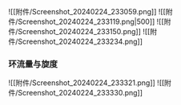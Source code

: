 

![[附件/Screenshot_20240224_233059.png]]
![[附件/Screenshot_20240224_233119.png|500]]
![[附件/Screenshot_20240224_233150.png]]
![[附件/Screenshot_20240224_233234.png]]

### 环流量与旋度
![[附件/Screenshot_20240224_233321.png]]
![[附件/Screenshot_20240224_233330.png]]
